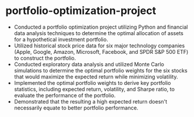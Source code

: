# portfolio-optimization-project

* Conducted a portfolio optimization project utilizing Python and financial data analysis techniques to determine the optimal allocation of assets for a hypothetical investment portfolio.
* Utilized historical stock price data for six major technology companies (Apple, Google, Amazon, Microsoft, Facebook, and SPDR S&P 500 ETF) to construct the portfolio.
* Conducted exploratory data analysis and utilized Monte Carlo simulations to determine the optimal portfolio weights for the six stocks that would maximize the expected return while minimizing volatility.
* Implemented the optimal portfolio weights to derive key portfolio statistics, including expected return, volatility, and Sharpe ratio, to evaluate the performance of the portfolio.
* Demonstrated that the resulting a high expected return doesn't necessarily equate to better portfolio performance.
